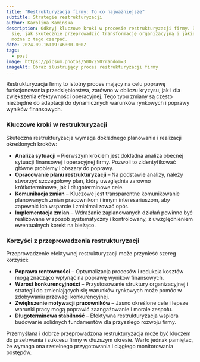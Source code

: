 ```yaml
---
title: "Restrukturyzacja firmy: To co najważniejsze"
subtitle: Strategie restrukturyzacji
author: Karolina Kaminska
description: Odkryj kluczowe kroki w procesie restrukturyzacji firmy. Dowiedz
  się, jak skutecznie przeprowadzić transformację organizacyjną i jakie korzyści
  można z tego czerpać.
date: 2024-09-16T19:46:00.000Z
tags:
  - post
image: https://picsum.photos/500/250?random=3
imageAlt: Obraz ilustrujący proces restrukturyzacji firmy
---
```

Restrukturyzacja firmy to istotny proces mający na celu poprawę funkcjonowania przedsiębiorstwa, zarówno w obliczu kryzysu, jak i dla zwiększenia efektywności operacyjnej. Tego typu zmiany są często niezbędne do adaptacji do dynamicznych warunków rynkowych i poprawy wyników finansowych.

### Kluczowe kroki w restrukturyzacji

Skuteczna restrukturyzacja wymaga dokładnego planowania i realizacji określonych kroków:

- **Analiza sytuacji** – Pierwszym krokiem jest dokładna analiza obecnej sytuacji finansowej i operacyjnej firmy. Pozwoli to zidentyfikować główne problemy i obszary do poprawy.
- **Opracowanie planu restrukturyzacji** – Na podstawie analizy, należy stworzyć szczegółowy plan, który uwzględnia zarówno krótkoterminowe, jak i długoterminowe cele.
- **Komunikacja zmian** – Kluczowe jest transparentne komunikowanie planowanych zmian pracownikom i innym interesariuszom, aby zapewnić ich wsparcie i zminimalizować opór.
- **Implementacja zmian** – Wdrażanie zaplanowanych działań powinno być realizowane w sposób systematyczny i kontrolowany, z uwzględnieniem ewentualnych korekt na bieżąco.

### Korzyści z przeprowadzenia restrukturyzacji

Przeprowadzenie efektywnej restrukturyzacji może przynieść szereg korzyści:

- **Poprawa rentowności** – Optymalizacja procesów i redukcja kosztów mogą znacząco wpłynąć na poprawę wyników finansowych.
- **Wzrost konkurencyjności** – Przystosowanie struktury organizacyjnej i strategii do zmieniających się warunków rynkowych może pomóc w zdobywaniu przewagi konkurencyjnej.
- **Zwiększenie motywacji pracowników** – Jasno określone cele i lepsze warunki pracy mogą poprawić zaangażowanie i morale zespołu.
- **Długoterminowa stabilność** – Efektywna restrukturyzacja wspiera budowanie solidnych fundamentów dla przyszłego rozwoju firmy.

Przemyślana i dobrze przeprowadzona restrukturyzacja może być kluczem do przetrwania i sukcesu firmy w dłuższym okresie. Warto jednak pamiętać, że wymaga ona rzetelnego przygotowania i ciągłego monitorowania postępów.
